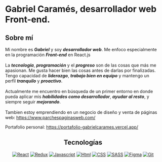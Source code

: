 <h1>Gabriel Caramés, desarrollador web Front-end. </h1>


## Sobre mí

Mi nombre es ***Gabriel*** y soy ***desarrollador web***. Me enfoco especialmente en la programación ***Front-end*** en React.js<br><br>
La ***tecnología***, ***programación*** y el ***progreso*** son de las cosas que más me apasionan. Me gusta hacer bien las cosas antes de darlas por finalizadas. Tengo capacidad de ***liderazgo***, ***trabajo bien en equipo*** y mantengo un perfil ***tranquilo*** y ***proactivo***. <br><br>
Actualmente me encuentro en búsqueda de un primer entorno en donde pueda aplicar mis ***habilidades como desarrollador***, ***ayudar al resto***, y siempre seguir ***mejorando***.<br><br>
Tambien estoy emprendiendo en un negocio de diseño y venta de páginas web: https://www.parchespaginasweb.com/

Portafolio personal: https://portafolio-gabrielcarames.vercel.app/

<div align="center">

## Tecnologías

[![React](https://img.shields.io/badge/-React-blue?style=for-the-badge&logo=React)](https://es.reactjs.org/)
[![Redux](https://img.shields.io/badge/-Redux-black?style=for-the-badge&logo=Redux)](https://es.redux.js.org/)
[![Javascript](https://img.shields.io/badge/-Javascript-critical?style=for-the-badge&logo=Javascript)](https://developer.mozilla.org/es/docs/Web/JavaScript)
[![Html](https://img.shields.io/badge/-html-violet?style=for-the-badge&logo=html5)](https://developer.mozilla.org/es/docs/Web/HTML)
[![CSS](https://img.shields.io/badge/-css-fire?style=for-the-badge&logo=css3)](https://developer.mozilla.org/es/docs/Web/CSS)
[![SASS](https://img.shields.io/badge/-sass-white?style=for-the-badge&logo=sass)](https://sass-lang.com/)
[![Figma](https://img.shields.io/badge/-Figma-white?style=for-the-badge&logo=figma)](https://figma.com/)
[![Git](https://img.shields.io/badge/-Git-pink?style=for-the-badge&logo=Git)](https://git-scm.com/)
  
</div>

